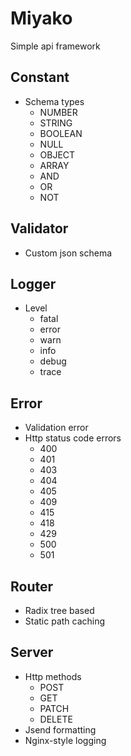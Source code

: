 # Miyako

Simple api framework

## Constant
- Schema types
	- NUMBER
	- STRING
	- BOOLEAN
	- NULL
	- OBJECT
	- ARRAY
	- AND
	- OR
	- NOT

## Validator
- Custom json schema

## Logger
- Level
	- fatal
	- error
	- warn
	- info
	- debug
	- trace

## Error
- Validation error
- Http status code errors
	- 400
	- 401
	- 403
	- 404
	- 405
	- 409
	- 415
	- 418
	- 429
	- 500
	- 501

## Router
- Radix tree based
- Static path caching

## Server
- Http methods
	- POST
	- GET
	- PATCH
	- DELETE
- Jsend formatting
- Nginx-style logging